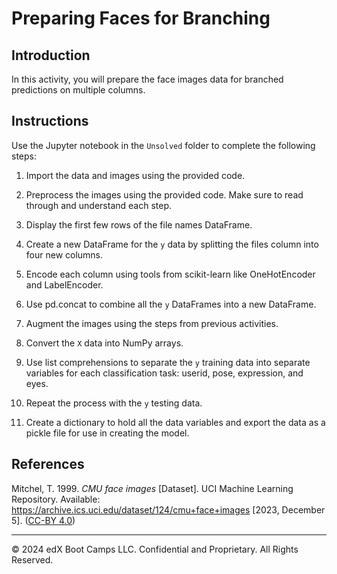 # Preparing Faces for Branching

## Introduction

In this activity, you will prepare the face images data for branched predictions on multiple columns.

## Instructions

Use the Jupyter notebook in the `Unsolved` folder to complete the following steps:

1. Import the data and images using the provided code.

2. Preprocess the images using the provided code. Make sure to read through and understand each step.

3. Display the first few rows of the file names DataFrame.

4. Create a new DataFrame for the `y` data by splitting the files column into four new columns.

5. Encode each column using tools from scikit-learn like OneHotEncoder and LabelEncoder.

6. Use pd.concat to combine all the `y` DataFrames into a new DataFrame.

7. Augment the images using the steps from previous activities.

8. Convert the `X` data into NumPy arrays.

9. Use list comprehensions to separate the `y` training data into separate variables for each classification task: userid, pose, expression, and eyes.

10. Repeat the process with the `y` testing data.

11. Create a dictionary to hold all the data variables and export the data as a pickle file for use in creating the model.

## References

Mitchel, T. 1999. *CMU face images* [Dataset]. UCI Machine Learning Repository. Available: https://archive.ics.uci.edu/dataset/124/cmu+face+images [2023, December 5]. ([CC-BY 4.0](https://creativecommons.org/licenses/by/4.0/legalcode))

---

&copy; 2024 edX Boot Camps LLC. Confidential and Proprietary. All Rights Reserved.
